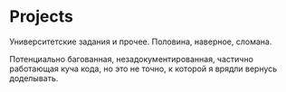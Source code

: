 # Projects
 Университетские задания и прочее. Половина, наверное, сломана.
 
 Потенциально багованная, незадокументированная, частично работающая куча кода, но это не точно, к которой я врядли вернусь доделывать.
